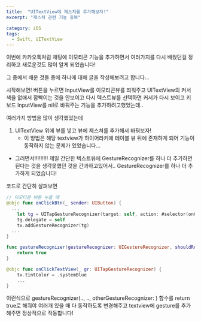 ```yaml
---
title:  "UITextView에 제스처를 추가해보자!"
excerpt: "제스처 관련 기능 중복"

category: iOS
tags:
  - Swift, UITextView
---
```


이번에 카카오톡처럼 채팅에 이모티콘 기능을 추가하면서 여러가지를 다시 배웠던걸 정리하고 새로운것도 많이 알게 되었습니다!

그 중에서 배운 것들 중에 하나에 대해 글을 작성해보려고 합니다…

시작해보면! 버튼을 누르면 InputView를 이모티콘뷰를 띄워주고 UITextView의 커서 색을 없애서 깜빡이는 것을 안보이고 다시 텍스트뷰를 선택하면 커서가 다시 보이고 키보드 InputView를 nil로 바꿔주는 기능을 추가하려고했었는데..

여러가지 방법을 많이 생각했었는데
1. UITextView 위에 뷰를 넣고 뷰에 제스쳐를 추가해서 바꿔보자!
	- 이 방법은 해당 textview가 하이어라키에 테이블 뷰 뒤에 존재하게 되어 기능이 동작하지 않는 문제가 있었습니다…
- 그러면서!!!!!!!!! 제일 간단한 텍스트뷰에 GestureRecognizer를 하나 더 추가하면 된다는 것을 생각못했던 것을 간과하고있어서.. GestureRecognizer를 하나 더 추가하게 되었습니다!

코드로 간단히 살펴보면
```swift
// 이모티콘 버튼 누를 때 
@objc func onClickBtn(_ sender: UIButton) {
  ...
	let tg = UITapGestureRecognizer(target: self, action: #selector(onClickTextView(_:)))
	tg.delegate = self
	tv.addGestureRecognizer(tg)
  ...
}

func gestureRecognizer(gestureRecognizer: UIGestureRecognizer, shouldRecognizeSimultaneouslyWithGestureRecognizer otherGestureRecognizer: UIGestureRecognizer) -> Bool {
	return true
}

@objc func onClickTextView(_ gr: UITapGestureRecognizer) {
	tv.tintColor = .systemBlue
	...
}
```

이런식으로 gestureRecognizer(.., .., otherGestureRecognizer: ) 함수를 return true로 해줘야 여러개 있을 때 다 동작하도록 변경해주고 textview에 gesture를 추가해주면 정상적으로 작동합니다!